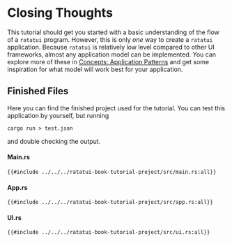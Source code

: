 # Closing Thoughts

This tutorial should get you started with a basic understanding of the flow of a `ratatui` program.
However, this is only _one_ way to create a `ratatui` application. Because `ratatui` is relatively low level compared to other UI frameworks, almost any application model can be implemented. You can explore more of these in [Concepts: Application Patterns](./../concepts/application-patterns.md) and get some inspiration for what model will work best for your application.

## Finished Files

Here you can find the finished project used for the tutorial.
You can test this application by yourself, but running

```
cargo run > test.json
```

and double checking the output.

#### Main.rs

```rust,no_run,noplayground
{{#include ../../../ratatui-book-tutorial-project/src/main.rs:all}}
```

#### App.rs

```rust,no_run,noplayground
{{#include ../../../ratatui-book-tutorial-project/src/app.rs:all}}
```

#### UI.rs

```rust,no_run,noplayground
{{#include ../../../ratatui-book-tutorial-project/src/ui.rs:all}}
```

